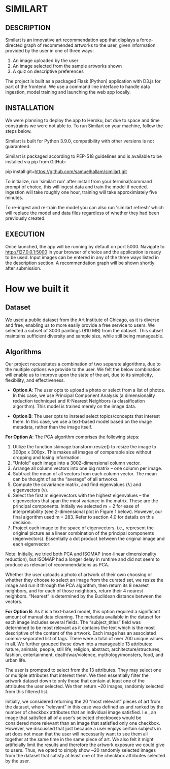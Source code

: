 # SIMILART

## DESCRIPTION

Similart is an innovative art recommendation app that displays a force-directed graph of recommended artworks to the user, given information provided by the user
in one of three ways:

1. An image uploaded by the user
2. An image selected from the sample artworks shown
3. A quiz on descriptive preferences

The project is built as a packaged Flask (Python) application with D3.js for part of the frontend. We use a command
line interface to handle data ingestion, model training and launching the web app locally.

## INSTALLATION

We were planning to deploy the app to Heroku, but due to space and time constraints we were not able to. To run Similart on your machine, follow the steps below.

Similart is built for Python 3.9.0, compatibility with other versions is not guaranteed.

Similart is packaged according to PEP-518 guidelines and is available to be installed via pip from GitHub:

pip install git+https://github.com/samuelhallam/similart.git

To initialize, run 'similart run' after install from your terminal/command prompt of choice, this will ingest data and train the model if needed. Ingestion will take
roughly one hour, training will take approximiately five minutes.

To re-ingest and re-train the model you can also run 'similart refresh' which will replace the model and data files
regardless of whether they had been previously created.

## EXECUTION

Once launched, the app will be running by default on port 5000. Navigate to http://127.0.0.1:5000 in your browser of
choice and the application is ready to be used. Input images can be entered in any of the three ways listed
in the description section. A recommendation graph will be shown shortly after submission.

# How we built it
## Dataset
We used a public dataset from the Art Institute of Chicago, as it is diverse and free, enabling us to more easily provide a free service to users.  We selected a subset of 3000 paintings (810 MB) from the dataset.  This subset maintains sufficient diversity and sample size, while still being manageable.
## Algorithms
Our project necessitates a combination of two separate algorithms, due to the multiple options we provide to the user.  We felt the below combination will enable us to improve upon the state of the art, due to its simplicity, flexibility, and effectiveness.

- **Option A**: The user opts to upload a photo or select from a list of photos. In this case, we use Principal Component Analysis (a dimensionality reduction technique) and K-Nearest Neighbors (a classification algorithm). This model is trained merely on the image data.

- **Option B**: The user opts to instead select topics/concepts that interest them.  In this case, we use a text-based model based on the image metadata, rather than the image itself.

**For Option A**:
The PCA algorithm comprises the following steps:
1. Utilize the function skimage.transform.resize() to resize the image to 300px x 300px.  This makes all images of comparable size without cropping and losing information.
2. “Unfold” each image into a 3002-dimensional column vector.
3. Arrange all column vectors into one big matrix – one column per image.
4. Subtract the mean of all vectors from each column vector.  The mean can be thought of as the “average” of all artworks.
5. Compute the covariance matrix, and find eigenvalues (λ) and eigenvectors (v).
6. Select the first m eigenvectors with the highest eigenvalues – the eigenvectors that span the most variance in the matrix.  These are the principal components.  Initially we selected m = 2 for ease of interpretability (see 2-dimensional plot in Figure 1 below).  However, our final algorithm used m = 283.  Refer to section 4.0 for details on this decision.
7. Project each image to the space of eigenvectors, i.e., represent the original picture as a linear combination of the principal components (eigenvectors).  Essentially a dot product between the original image and each eigenvector:

Note:  Initially, we tried both PCA and ISOMAP (non-linear dimensionality reduction), but ISOMAP had a longer delay in runtime and did not seem to produce as relevant of recommendations as PCA.

Whether the user uploads a photo of artwork of their own choosing or whether they choose to select an image from the curated set, we resize the image and run it through the PCA algorithm, then return its 8 nearest neighbors, and for each of those neighbors, return their 4 nearest neighbors.  “Nearest” is determined by the Euclidean distance between the vectors.

**For Option B**:
As it is a text-based model, this option required a significant amount of manual data cleaning.  The metadata available in the dataset for each image includes several fields.  The “subject_titles” field was determined to be most relevant as it contains the text which is the most descriptive of the content of the artwork.  Each image has an associated comma-separated list of tags.  There were a total of over 700 unique values in all.  We further grouped these down into a manageable 13 attributes: nature, animals, people, still life, religion, abstract, architecture/structures, fashion, entertainment, death/war/violence, mythology/monsters, food, and urban life.

The user is prompted to select from the 13 attributes.  They may select one or multiple attributes that interest them.  We then essentially filter the artwork dataset down to only those that contain at least one of the attributes the user selected.  We then return ~20 images, randomly selected from this filtered list.

Initially, we considered returning the 20 “most relevant” pieces of art from the dataset, where “relevant” in this case was defined as and ranked by the number of checkbox attributes that an individual image satisfied.  I.e., an image that satisfied all of a user’s selected checkboxes would be considered more relevant than an image that satisfied only one checkbox.  However, we discussed that just because a user enjoys certain subjects in art does not mean that the user will necessarily want to see them all together at the same time in the same piece of art.  We also felt it might artificially limit the results and therefore the artwork exposure we could give to users.  Thus, we opted to simply show ~20 randomly selected images from the dataset that satisfy at least one of the checkbox attributes selected by the user.
